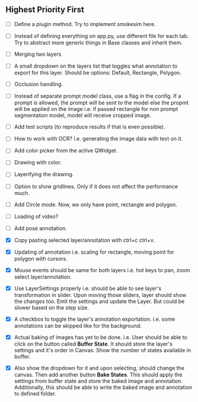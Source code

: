 Highest Priority First
----------------------
- [ ] Define a plugin method. Try to implement smokesim here.
- [ ] Instead of defining everything on app.py, use different file for each tab. Try to abstract more generic things in Base classes and inherit them.
- [ ] Merging two layers
- [ ] A small dropdown on the layers list that toggles what annotation to export for this layer. Should be options: Default, Rectangle, Polygon.
- [ ] Occlusion handling.
- [ ] Instead of separate prompt model class, use a flag in the config. If a prompt is allowed, the prompt will be sent to the model else the propmt will be applied on the image i.e. if passed rectangle for non prompt segmentation model, model will receive cropped image.
- [ ] Add test scripts (to reproduce results if that is even possible).
- [ ] How to work with OCR? i.e. generating the image data with text on it.
- [ ] Add color picker from the active QWidget.
- [ ] Drawing with color.
- [ ] Layerifying the drawing.
- [ ] Option to show gridlines. Only if it does not affect the performance much.
- [ ] Add Circle mode. Now, we only have point, rectangle and polygon.
- [ ] Loading of video?
- [ ] Add pose annotation.


- [x] Copy pasting selected layer/annotation with ctrl+c ctrl+v.
- [x] Updating of annotation i.e. scaling for rectangle, moving point for polygon with cursors.
- [x] Mouse events should be same for both layers i.e. hot keys to pan, zoom select layer/annotation.
- [x] Use LayerSettings properly i.e. should be able to see layer's transformation in slider. Upon moving those sliders, layer should show the changes too. Emit the settings and update the Layer. But could be slower based on the step size.
- [x] A checkbox to toggle the layer's annotation exportation. i.e. some annotations can be skipped like for the background.
- [x] Actual baking of images has yet to be done. i.e. User should be able to click on the button called **Buffer State**. It should store the layer's settings and it's order in Canvas. Show the number of states available in buffer. 
- [x] Also show the dropdown for it and upon selecting, should change the canvas. Then add another button **Bake States**. This should apply the settings from buffer state and store the baked image and annotation. Additionally, this should be able to write the baked image and annotation to defined folder.
